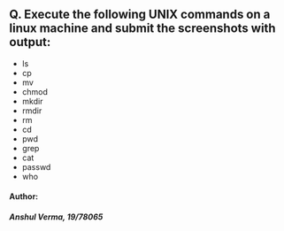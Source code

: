 ## Q. Execute the following UNIX commands on a linux machine and submit the screenshots with output:

 - ls
 - cp
 - mv
 - chmod
 - mkdir
 - rmdir
 - rm
 - cd
 - pwd
 - grep
 - cat
 - passwd
 - who

#### Author:

##### Anshul Verma, 19/78065
